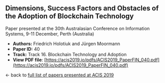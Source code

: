 ## Dimensions, Success Factors and Obstacles of the Adoption of Blockchain Technology

Paper presented at the 30th Australasian Conference on Information Systems, 9-11 December, Perth (Australia)
- **Authors:** Friedrich Holotiuk and Jürgen Moormann
- **Paper ID:** 40
- **Track:** Track 16. Blockchain Technology and Adoption
- **View PDF file**: [https://acis2019.io/pdfs/ACIS2019_PaperFIN_040.pdf](https://acis2019.io/pdfs/ACIS2019_PaperFIN_040.pdf)

&larr; back to [full list of papers presented at ACIS 2019](https://acis2019.io/)